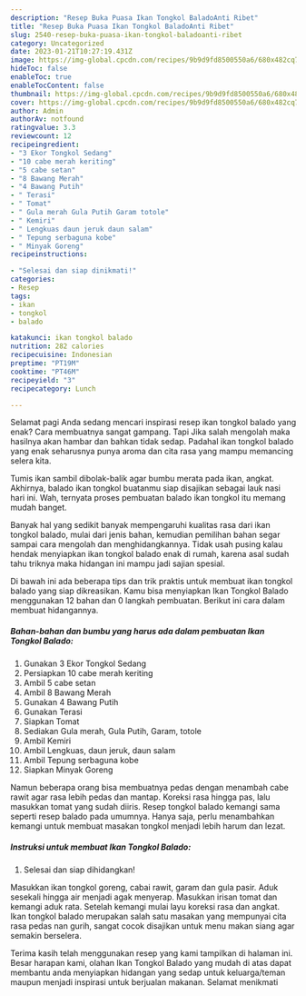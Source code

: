 ```yaml
---
description: "Resep Buka Puasa Ikan Tongkol BaladoAnti Ribet"
title: "Resep Buka Puasa Ikan Tongkol BaladoAnti Ribet"
slug: 2540-resep-buka-puasa-ikan-tongkol-baladoanti-ribet
category: Uncategorized
date: 2023-01-21T10:27:19.431Z
image: https://img-global.cpcdn.com/recipes/9b9d9fd8500550a6/680x482cq70/ikan-tongkol-balado-foto-resep-utama.jpg
hideToc: false
enableToc: true
enableTocContent: false
thumbnail: https://img-global.cpcdn.com/recipes/9b9d9fd8500550a6/680x482cq70/ikan-tongkol-balado-foto-resep-utama.jpg
cover: https://img-global.cpcdn.com/recipes/9b9d9fd8500550a6/680x482cq70/ikan-tongkol-balado-foto-resep-utama.jpg
author: Admin
authorAv: notfound
ratingvalue: 3.3
reviewcount: 12
recipeingredient:
- "3 Ekor Tongkol Sedang"
- "10 cabe merah keriting"
- "5 cabe setan"
- "8 Bawang Merah"
- "4 Bawang Putih"
- " Terasi"
- " Tomat"
- " Gula merah Gula Putih Garam totole"
- " Kemiri"
- " Lengkuas daun jeruk daun salam"
- " Tepung serbaguna kobe"
- " Minyak Goreng"
recipeinstructions:

- "Selesai dan siap dinikmati!"
categories:
- Resep
tags:
- ikan
- tongkol
- balado

katakunci: ikan tongkol balado 
nutrition: 282 calories
recipecuisine: Indonesian
preptime: "PT19M"
cooktime: "PT46M"
recipeyield: "3"
recipecategory: Lunch

---
```



Selamat pagi Anda sedang mencari inspirasi resep ikan tongkol balado yang enak? Cara membuatnya sangat gampang. Tapi Jika salah mengolah maka hasilnya akan hambar dan bahkan tidak sedap. Padahal ikan tongkol balado yang enak seharusnya punya aroma dan cita rasa yang mampu memancing selera kita.


Tumis ikan sambil dibolak-balik agar bumbu merata pada ikan, angkat. Akhirnya, balado ikan tongkol buatanmu siap disajikan sebagai lauk nasi hari ini. Wah, ternyata proses pembuatan balado ikan tongkol itu memang mudah banget.

Banyak hal yang sedikit banyak mempengaruhi kualitas rasa dari ikan tongkol balado, mulai dari jenis bahan, kemudian pemilihan bahan segar sampai cara mengolah dan menghidangkannya. Tidak usah pusing kalau hendak menyiapkan ikan tongkol balado enak di rumah, karena asal sudah tahu triknya maka hidangan ini mampu jadi sajian spesial.


Di bawah ini ada beberapa tips dan trik praktis untuk membuat ikan tongkol balado yang siap dikreasikan. Kamu bisa menyiapkan Ikan Tongkol Balado menggunakan 12 bahan dan 0 langkah pembuatan. Berikut ini cara dalam membuat hidangannya.

<!--inarticleads1-->

##### Bahan-bahan dan bumbu yang harus ada dalam pembuatan Ikan Tongkol Balado:

1. Gunakan 3 Ekor Tongkol Sedang
1. Persiapkan 10 cabe merah keriting
1. Ambil 5 cabe setan
1. Ambil 8 Bawang Merah
1. Gunakan 4 Bawang Putih
1. Gunakan  Terasi
1. Siapkan  Tomat
1. Sediakan  Gula merah, Gula Putih, Garam, totole
1. Ambil  Kemiri
1. Ambil  Lengkuas, daun jeruk, daun salam
1. Ambil  Tepung serbaguna kobe
1. Siapkan  Minyak Goreng


Namun beberapa orang bisa membuatnya pedas dengan menambah cabe rawit agar rasa lebih pedas dan mantap. Koreksi rasa hingga pas, lalu masukkan tomat yang sudah diiris. Resep tongkol balado kemangi sama seperti resep balado pada umumnya. Hanya saja, perlu menambahkan kemangi untuk membuat masakan tongkol menjadi lebih harum dan lezat. 

<!--inarticleads2-->

##### Instruksi untuk membuat Ikan Tongkol Balado:


1. Selesai dan siap dihidangkan!

Masukkan ikan tongkol goreng, cabai rawit, garam dan gula pasir. Aduk sesekali hingga air menjadi agak menyerap. Masukkan irisan tomat dan kemangi aduk rata. Setelah kemangi mulai layu koreksi rasa dan angkat. Ikan tongkol balado merupakan salah satu masakan yang mempunyai cita rasa pedas nan gurih, sangat cocok disajikan untuk menu makan siang agar semakin berselera. 

Terima kasih telah menggunakan resep yang kami tampilkan di halaman ini. Besar harapan kami, olahan Ikan Tongkol Balado yang mudah di atas dapat membantu anda menyiapkan hidangan yang sedap untuk keluarga/teman maupun menjadi inspirasi untuk berjualan makanan. Selamat menikmati
